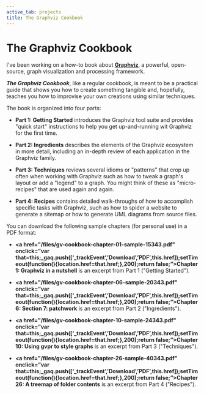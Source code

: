 ```yaml
---
active_tab: projects
title: The Graphviz Cookbook
---
```

# The Graphviz Cookbook

I've been working on a how-to book about **[Graphviz](http://www.graphviz.org/)**, a powerful, open-source, graph visualization and processing framework.

***The Graphviz Cookbook***, like a regular cookbook, is meant to be a practical guide that shows you how to create something tangible and, hopefully, teaches you how to improvise your own creations using similar techniques.

The book is organized into four parts:
 
 * **Part 1: Getting Started** introduces the Graphviz tool suite and provides "quick start" instructions to help you get up-and-running wit Graphviz for the first time.

 * **Part 2: Ingredients** describes the elements of the Graphviz ecosystem in more detail, including an in-depth review of each application in the Graphviz family.
 
 * **Part 3: Techniques** reviews several idioms or "patterns" that crop up often when working with Graphviz such as how to tweak a graph's layout or add a "legend" to a graph. You might think of these as "micro-recipes" that are used again and again.
 
 * **Part 4: Recipes** contains detailed walk-throughs of how to accomplish specific tasks with Graphviz, such as how to spider a website to generate a sitemap or how to generate UML diagrams from source files.

You can download the following sample chapters (for personal use) in a PDF format:


 * **<a href="/files/gv-cookbook-chapter-01-sample-15343.pdf" onclick=”var that=this;_gaq.push([‘_trackEvent’,’Download’,’PDF’,this.href]);setTimeout(function(){location.href=that.href;},200);return false;”>Chapter 1: Graphviz in a nutshell</a>** is an excerpt from Part 1 ("Getting Started").

 * **<a href="/files/gv-cookbook-chapter-06-sample-20343.pdf" onclick=”var that=this;_gaq.push([‘_trackEvent’,’Download’,’PDF’,this.href]);setTimeout(function(){location.href=that.href;},200);return false;”>Chapter 6: Section 7: patchwork</a>** is an excerpt from Part 2 ("Ingredients").

 * **<a href="/files/gv-cookbook-chapter-10-sample-24343.pdf" onclick=”var that=this;_gaq.push([‘_trackEvent’,’Download’,’PDF’,this.href]);setTimeout(function(){location.href=that.href;},200);return false;”>Chapter 10: Using gvpr to style graphs</a>** is an excerpt from Part 3 ("Techniques").

 * **<a href="/files/gv-cookbook-chapter-26-sample-40343.pdf" onclick=”var that=this;_gaq.push([‘_trackEvent’,’Download’,’PDF’,this.href]);setTimeout(function(){location.href=that.href;},200);return false;”>Chapter 26: A treemap of folder contents</a>** is an excerpt from Part 4 ("Recipes").
